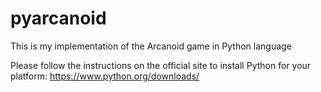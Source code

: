 # pyarcanoid
This is my implementation of the Arcanoid game in Python language

Please follow the instructions on the official site to install Python for your platform:
https://www.python.org/downloads/ 